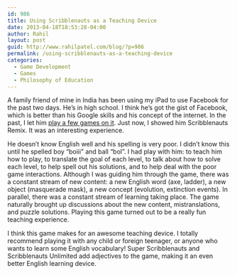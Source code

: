 ```yaml
---
id: 986
title: Using Scribblenauts as a Teaching Device
date: 2013-04-18T18:53:28-04:00
author: Rahil
layout: post
guid: http://www.rahilpatel.com/blog/?p=986
permalink: /using-scribblenauts-as-a-teaching-device
categories:
  - Game Development
  - Games
  - Philosophy of Education
---
```

A family friend of mine in India has been using my iPad to use Facebook for the past two days. He&#8217;s in high school. I think he&#8217;s got the gist of Facebook, which is better than his Google skills and his concept of the internet. In the past, I let him [play a few games on it](http://www.rahilpatel.com/blog/an-analysis-of-a-playtest-on-kids "An analysis of a playtest on kids and thoughts about designing games for a large audience"). Just now, I showed him Scribblenauts Remix. It was an interesting experience.

He doesn&#8217;t know English well and his spelling is very poor. I didn&#8217;t know this until he spelled boy &#8220;boiii&#8221; and ball &#8220;bol&#8221;. I had play with him: to teach him how to play, to translate the goal of each level, to talk about how to solve each level, to help spell out his solutions, and to help deal with the poor game interactions. Although I was guiding him through the game, there was a constant stream of new content: a new English word (axe, ladder), a new object (masquerade mask), a new concept (evolution, extinction events). In parallel, there was a constant stream of learning taking place. The game naturally brought up discussions about the new content, mistranslations, and puzzle solutions. Playing this game turned out to be a really fun teaching experience.

I think this game makes for an awesome teaching device. I totally recommend playing it with any child or foreign teenager, or anyone who wants to learn some English vocabulary! Super Scribblenauts and Scribblenauts Unlimited add adjectives to the game, making it an even better English learning device.